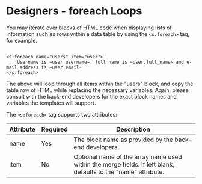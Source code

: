 
# Designers - foreach Loops

You may iterate over blocks of HTML code when displaying lists of information such as rows within a data table by using the <code>&lt;s:foreach&gt;</code> tag, for example:

<pre><code class="prettyPrint">
&lt;s:foreach name="users" item="user"&gt;
    Username is &#126;user.username&#126;, full name is &#126;user.full_name&#126; and e-mail address is &#126;user.email&#126;
&lt;/s:foreach&gt;
</code></pre>

The above will loop through all items within the "users" block, and copy the table row of HTML while replacing the necessary variables.  Again, please consult with the back-end developers for the exact block names and variables the templates will support.

The <code>&lt;s:foreach&gt;</code> tag supports two attributes:

Attribute | Required | Description
------------- |------------- |------------- 
name | Yes | The block name as provided by the back-end developers.
item | No | Optional name of the array name used within the merge fields.  If left blank, defaults to the "name" attribute.





